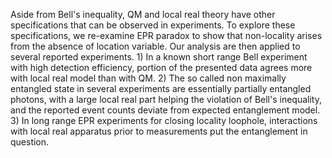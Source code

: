 Aside from Bell's inequality, QM and local real theory have other specifications that can be observed in experiments. To explore these specifications, we re-examine EPR paradox to show that non-locality arises from the absence of location variable. Our analysis are then applied to several reported experiments. 1) In a known short range Bell experiment with high detection efficiency, portion of the presented data agrees more with local real model than with QM. 2) The so called non maximally entangled state in several experiments are essentially partially entangled photons, with a large local real part helping the violation of Bell's inequality, and the reported event counts deviate from expected entanglement model. 3) In long range EPR experiments for closing locality loophole, interactions with local real apparatus prior to measurements put the entanglement in question.
